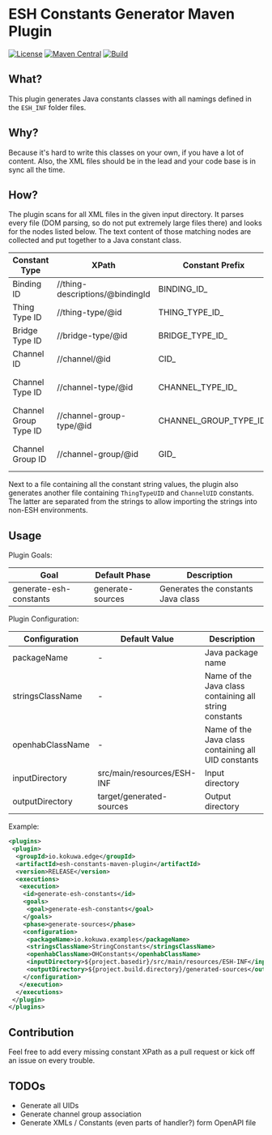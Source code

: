 # ESH Constants Generator Maven Plugin

[![License](https://img.shields.io/github/license/kokuwaio/esh-constants-maven-plugin?label=License)](https://github.com/kokuwaio/esh-constants-maven-plugin/blob/main/LICENSE)
[![Maven Central](https://img.shields.io/maven-central/v/io.kokuwa.edge/esh-constants-maven-plugin?label=Maven%20Central)](https://search.maven.org/search?q=g:%22io.kokuwa.edge%22%20AND%20a:%22esh-constants-maven-plugin%22)
[![Build](https://img.shields.io/github/workflow/status/kokuwaio/esh-constants-maven-plugin/Snapshot?label=Build)](https://github.com/kokuwaio/esh-constants-maven-plugin/actions/workflows/snapshot.yaml?label=Build)

## What?

This plugin generates Java constants classes with all namings defined in the `ESH_INF` folder files.

## Why?

Because it's hard to write this classes on your own, if you have a lot of content. Also, the XML files should be
in the lead and your code base is in sync all the time.

## How?

The plugin scans for all XML files in the given input directory. It parses every file (DOM parsing, so do not put
extremely large files there) and looks for the nodes listed below. The text content of those matching nodes are
collected and put together to a Java constant class.

| Constant Type         | XPath                           | Constant Prefix        | Description                    |
|-----------------------|---------------------------------|------------------------|--------------------------------|
| Binding ID            | //thing-descriptions/@bindingId | BINDING_ID_            | The ID of the binding          |
| Thing Type ID         | //thing-type/@id                | THING_TYPE_ID_         | The ID of a thing type         |
| Bridge Type ID        | //bridge-type/@id               | BRIDGE_TYPE_ID_        | The ID of a bridge type        |
| Channel ID            | //channel/@id                   | CID_                   | The ID of a channel            |
| Channel Type ID       | //channel-type/@id              | CHANNEL_TYPE_ID_       | The ID of a channel type       |
| Channel Group Type ID | //channel-group-type/@id        | CHANNEL_GROUP_TYPE_ID_ | The ID of a channel group type |
| Channel Group ID      | //channel-group/@id             | GID_                   | The ID of a channel group      |

Next to a file containing all the constant string values, the plugin also generates another file containing
`ThingTypeUID` and `ChannelUID` constants. The latter are separated from the strings to allow importing the strings
into non-ESH environments.

## Usage

Plugin Goals:

| Goal                   | Default Phase    | Description                        |
|------------------------|------------------|------------------------------------|
| generate-esh-constants | generate-sources | Generates the constants Java class |

Plugin Configuration:

| Configuration    | Default Value              | Description                                            |
|------------------|----------------------------|--------------------------------------------------------|
| packageName      | -                          | Java package name                                      |
| stringsClassName | -                          | Name of the Java class containing all string constants |
| openhabClassName | -                          | Name of the Java class containing all UID constants    |
| inputDirectory   | src/main/resources/ESH-INF | Input directory                                        |
| outputDirectory  | target/generated-sources   | Output directory                                       |

Example:

```xml
<plugins>
 <plugin>
  <groupId>io.kokuwa.edge</groupId>
  <artifactId>esh-constants-maven-plugin</artifactId>
  <version>RELEASE</version>
  <executions>
   <execution>
    <id>generate-esh-constants</id>
    <goals>
     <goal>generate-esh-constants</goal>
    </goals>
    <phase>generate-sources</phase>
    <configuration>
     <packageName>io.kokuwa.examples</packageName>
     <stringsClassName>StringConstants</stringsClassName>
     <openhabClassName>OHConstants</openhabClassName>
     <inputDirectory>${project.basedir}/src/main/resources/ESH-INF</inputDirectory>
     <outputDirectory>${project.build.directory}/generated-sources</outputDirectory>
    </configuration>
   </execution>
  </executions>
 </plugin>
</plugins>
```

## Contribution

Feel free to add every missing constant XPath as a pull request or kick off an issue on every trouble.

## TODOs

* Generate all UIDs
* Generate channel group association
* Generate XMLs / Constants (even parts of handler?) form OpenAPI file
